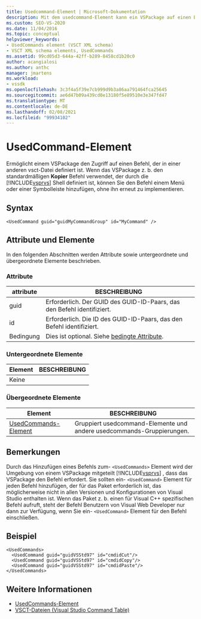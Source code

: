 ```yaml
---
title: Usedcommand-Element | Microsoft-Dokumentation
description: Mit dem usedcommand-Element kann ein VSPackage auf einen Befehl zugreifen, der in einer anderen vsct-Datei definiert ist.
ms.custom: SEO-VS-2020
ms.date: 11/04/2016
ms.topic: conceptual
helpviewer_keywords:
- UsedCommands element (VSCT XML schema)
- VSCT XML schema elements, UsedCommands
ms.assetid: 99cd05d3-644a-42ff-b289-8458cd1b20c0
author: acangialosi
ms.author: anthc
manager: jmartens
ms.workload:
- vssdk
ms.openlocfilehash: 3c3f4a5f39e7cb999d9b3a86aa791464fca25645
ms.sourcegitcommit: ae6d47b09a439cd0e13180f5e89510e3e347fd47
ms.translationtype: MT
ms.contentlocale: de-DE
ms.lasthandoff: 02/08/2021
ms.locfileid: "99934102"
---
```

# <a name="usedcommand-element"></a>UsedCommand-Element
Ermöglicht einem VSPackage den Zugriff auf einen Befehl, der in einer anderen vsct-Datei definiert ist. Wenn das VSPackage z. b. den standardmäßigen **Kopier** Befehl verwendet, der durch die [!INCLUDE[vsprvs](../code-quality/includes/vsprvs_md.md)] Shell definiert ist, können Sie den Befehl einem Menü oder einer Symbolleiste hinzufügen, ohne ihn erneut zu implementieren.

## <a name="syntax"></a>Syntax

```
<UsedCommand guid="guidMyCommandGroup" id="MyCommand" />
```

## <a name="attributes-and-elements"></a>Attribute und Elemente
 In den folgenden Abschnitten werden Attribute sowie untergeordnete und übergeordnete Elemente beschrieben.

### <a name="attributes"></a>Attribute

|attribute|BESCHREIBUNG|
|---------------|-----------------|
|guid|Erforderlich. Der GUID des GUID-ID-Paars, das den Befehl identifiziert.|
|id|Erforderlich. Die ID des GUID-ID-Paars, das den Befehl identifiziert.|
|Bedingung|Dies ist optional. Siehe [bedingte Attribute](../extensibility/vsct-xml-schema-conditional-attributes.md).|

### <a name="child-elements"></a>Untergeordnete Elemente

|Element|BESCHREIBUNG|
|-------------|-----------------|
|Keine||

### <a name="parent-elements"></a>Übergeordnete Elemente

|Element|BESCHREIBUNG|
|-------------|-----------------|
|[UsedCommands-Element](../extensibility/usedcommands-element.md)|Gruppiert usedcommand-Elemente und andere usedcommands-Gruppierungen.|

## <a name="remarks"></a>Bemerkungen
 Durch das Hinzufügen eines Befehls zum- `<UsedCommands>` Element wird der Umgebung von einem VSPackage mitgeteilt [!INCLUDE[vsprvs](../code-quality/includes/vsprvs_md.md)] , dass das VSPackage den Befehl erfordert. Sie sollten ein- `<UsedCommand>` Element für jeden Befehl hinzufügen, der für das Paket erforderlich ist, das möglicherweise nicht in allen Versionen und Konfigurationen von Visual Studio enthalten ist. Wenn das Paket z. b. einen für Visual C++ spezifischen Befehl aufruft, steht der Befehl Benutzern von Visual Web Developer nur dann zur Verfügung, wenn Sie ein- `<UsedCommand>` Element für den Befehl einschließen.

## <a name="example"></a>Beispiel

```
<UsedCommands>
  <UsedCommand guid="guidVSStd97" id="cmdidCut"/>
  <UsedCommand guid="guidVSStd97" id="cmdidCopy"/>
  <UsedCommand guid="guidVSStd97" id="cmdidPaste"/>
</UsedCommands>
```

## <a name="see-also"></a>Weitere Informationen
- [UsedCommands-Element](../extensibility/usedcommands-element.md)
- [VSCT-Dateien (Visual Studio Command Table)](../extensibility/internals/visual-studio-command-table-dot-vsct-files.md)
